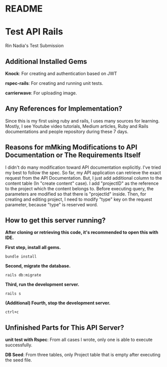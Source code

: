 # README

# Test API Rails
Rin Nadia's Test Submission

## Additional Installed Gems
**Knock**:
For creating and authentication based on JWT

**rspec-rails**:
For creating and running unit tests.

**carrierwave**:
For uploading image.

## Any References for Implementation?
Since this is my first using ruby and rails, I uses many sources for learning.
Mostly, I see Youtube video tutorials, Medium articles, Ruby and Rails documentations 
and people repository during these 7 days.

## Reasons for mMking Modifications to API Documentation or The Requirements Itself

I didn't do many modification toward API documentation explicitly. 
I've tried my best to follow the spec. 
So far, my API application can retrieve the exact request from the API Documentation. 
But, I just add additional column to the content table (In "create content" case). I add "projectID" as the reference to the project 
which the content belongs to. Before executing query, the parameters are modified so that there is "projectId" inside. Then, for creating and editing project,
I need to modify "type" key on the request parameter, because "type" is reserved word. 

## How to get this server running?
**After cloning or retrieving this code, it's recommended to open this with IDE.**

**First step, install all gems.**

```console
bundle install
```
**Second, migrate the database.**

```console
rails db:migrate
```

**Third, run the development server.**

```console
rails s
```
**(Additional) Fourth, stop the development server.**

```console
ctrl+c
```

## Unfinished Parts for This API Server?
**unit test with Rspec**:
From all cases I wrote, only one is able to execute successfully. 

**DB Seed**:
From three tables, only Project table that is empty after executing the seed file. 
